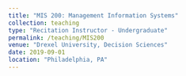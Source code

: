 ```yaml
---
title: "MIS 200: Management Information Systems"
collection: teaching
type: "Recitation Instructor - Undergraduate"
permalink: /teaching/MIS200
venue: "Drexel University, Decision Sciences"
date: 2019-09-01
location: "Philadelphia, PA"
---
```

